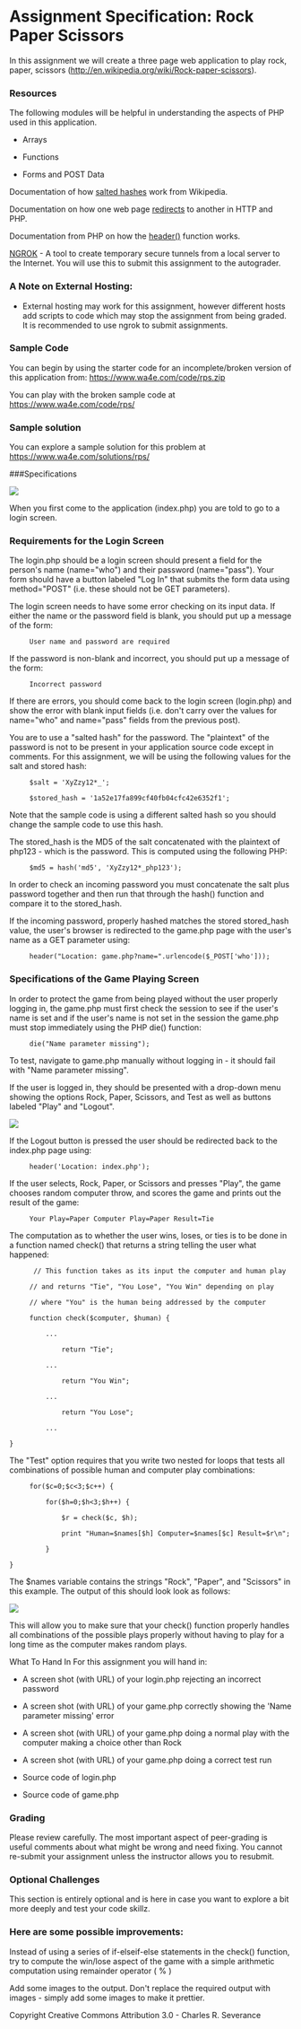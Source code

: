 # Assignment Specification: Rock Paper Scissors

In this assignment we will create a three page web application to play rock, paper, scissors (http://en.wikipedia.org/wiki/Rock-paper-scissors).

### Resources
The following modules will be helpful in understanding the aspects of PHP used in this application.

 - Arrays

 - Functions

 - Forms and POST Data

Documentation of how [salted hashes](http://en.wikipedia.org/wiki/Salt_%28cryptography%29) work from Wikipedia.

Documentation on how one web page [redirects](http://en.wikipedia.org/wiki/URL_redirection#Using_server-side_scripting_for_redirection) to another in HTTP and PHP.

Documentation from PHP on how the [header()](http://php.net/manual/en/function.header.php) function works.

[NGROK](https://ngrok.com/) - A tool to create temporary secure tunnels from a local server to the Internet. You will use this to submit this assignment to the autograder.

### A Note on External Hosting:

 - External hosting may work for this assignment, however different hosts add scripts to code which may stop the assignment from being graded. It is recommended to use ngrok to submit assignments.

### Sample Code
You can begin by using the starter code for an incomplete/broken version of this application from: https://www.wa4e.com/code/rps.zip

You can play with the broken sample code at https://www.wa4e.com/code/rps/

### Sample solution
You can explore a sample solution for this problem at https://www.wa4e.com/solutions/rps/

###Specifications

![](https://d3c33hcgiwev3.cloudfront.net/imageAssetProxy.v1/iSZFSKhhEees8xJDNprx2g_b6af53050cc90c34de6f47aaefc53671_01-RPS-Index.png?expiry=1643155200000&hmac=W2k3YHCTTF28Oasz8kI6TiVsb7xseWuBxzcws4o-sEI)

When you first come to the application (index.php) you are told to go to a login screen. 

### Requirements for the Login Screen

The login.php should be a login screen should present a field for the person's name (name="who") and their password (name="pass"). Your form should have a button labeled "Log In" that submits the form data using method="POST" (i.e. these should not be GET parameters).

The login screen needs to have some error checking on its input data. If either the name or the password field is blank, you should put up a message of the form:
```
     User name and password are required
```
If the password is non-blank and incorrect, you should put up a message of the form:
```
     Incorrect password
```
If there are errors, you should come back to the login screen (login.php) and show the error with blank input fields (i.e. don't carry over the values for name="who" and name="pass" fields from the previous post).

You are to use a "salted hash" for the password. The "plaintext" of the password is not to be present in your application source code except in comments. For this assignment, we will be using the following values for the salt and stored hash:
```
     $salt = 'XyZzy12*_';

     $stored_hash = '1a52e17fa899cf40fb04cfc42e6352f1';
```
Note that the sample code is using a different salted hash so you should change the sample code to use this hash.

The stored_hash is the MD5 of the salt concatenated with the plaintext of php123 - which is the password. This is computed using the following PHP:
```
     $md5 = hash('md5', 'XyZzy12*_php123');
```
In order to check an incoming password you must concatenate the salt plus password together and then run that through the hash() function and compare it to the stored_hash.

If the incoming password, properly hashed matches the stored stored_hash value, the user's browser is redirected to the game.php page with the user's name as a GET parameter using:
```
     header("Location: game.php?name=".urlencode($_POST['who']));
```
### Specifications of the Game Playing Screen
In order to protect the game from being played without the user properly logging in, the game.php must first check the session to see if the user's name is set and if the user's name is not set in the session the game.php must stop immediately using the PHP die() function:
```
     die("Name parameter missing");
```
To test, navigate to game.php manually without logging in - it should fail with "Name parameter missing".

If the user is logged in, they should be presented with a drop-down menu showing the options Rock, Paper, Scissors, and Test as well as buttons labeled "Play" and "Logout".

![](https://d3c33hcgiwev3.cloudfront.net/imageAssetProxy.v1/N3a1n6hhEees8xJDNprx2g_4d6541c2ef5ea39fd0102104c45f312d_04-RPS-Play-Start.png?expiry=1643155200000&hmac=HXJnuGwYNF7olNwl52pRKDTdkRorUUOd0vuTeir14m4)

If the Logout button is pressed the user should be redirected back to the index.php page using:
```
     header('Location: index.php');
```
If the user selects, Rock, Paper, or Scissors and presses "Play", the game chooses random computer throw, and scores the game and prints out the result of the game:
```
     Your Play=Paper Computer Play=Paper Result=Tie
```
The computation as to whether the user wins, loses, or ties is to be done in a function named check() that returns a string telling the user what happened:
```
      // This function takes as its input the computer and human play

     // and returns "Tie", "You Lose", "You Win" depending on play

     // where "You" is the human being addressed by the computer 

     function check($computer, $human) {

         ...

             return "Tie";

         ...

             return "You Win";

         ...

             return "You Lose";

         ...

}
```
The "Test" option requires that you write two nested for loops that tests all combinations of possible human and computer play combinations:
```
     for($c=0;$c<3;$c++) {

         for($h=0;$h<3;$h++) {

             $r = check($c, $h);

             print "Human=$names[$h] Computer=$names[$c] Result=$r\n";

         }

}
```
The $names variable contains the strings "Rock", "Paper", and "Scissors" in this example. The output of this should look look as follows:

![](https://d3c33hcgiwev3.cloudfront.net/imageAssetProxy.v1/kFlvXGqhEemE8A7At5Cb6A_f9c07eee72464f1ae9b8e945e1604663_05-RPS-Test.png?expiry=1643155200000&hmac=KzBQrNMwtUxQ4TEbcr0-GJQQpnPEhSMw48mErDbMOxo)

This will allow you to make sure that your check() function properly handles all combinations of the possible plays properly without having to play for a long time as the computer makes random plays.

What To Hand In
For this assignment you will hand in:

 - A screen shot (with URL) of your login.php rejecting an incorrect password

 - A screen shot (with URL) of your game.php correctly showing the 'Name parameter missing' error

 - A screen shot (with URL) of your game.php doing a normal play with the computer making a choice other than Rock

 - A screen shot (with URL) of your game.php doing a correct test run

 - Source code of login.php

 - Source code of game.php

### Grading
Please review carefully. The most important aspect of peer-grading is useful comments about what might be wrong and need fixing. You cannot re-submit your assignment unless the instructor allows you to resubmit.

### Optional Challenges
This section is entirely optional and is here in case you want to explore a bit more deeply and test your code skillz.

### Here are some possible improvements:

Instead of using a series of if-elseif-else statements in the check() function, try to compute the win/lose aspect of the game with a simple arithmetic computation using remainder operator ( % )

Add some images to the output. Don't replace the required output with images - simply add some images to make it prettier.

Copyright Creative Commons Attribution 3.0 - Charles R. Severance
